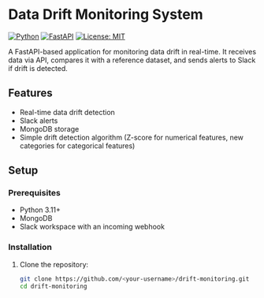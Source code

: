 # Data Drift Monitoring System

[![Python](https://img.shields.io/badge/Python-3.11%2B-blue)](https://python.org)
[![FastAPI](https://img.shields.io/badge/Framework-FastAPI-green)](https://fastapi.tiangolo.com)
[![License: MIT](https://img.shields.io/badge/License-MIT-yellow)](LICENSE)

A FastAPI-based application for monitoring data drift in real-time. It receives data via API, compares it with a reference dataset, and sends alerts to Slack if drift is detected.

## Features

- Real-time data drift detection
- Slack alerts
- MongoDB storage
- Simple drift detection algorithm (Z-score for numerical features, new categories for categorical features)

## Setup

### Prerequisites

- Python 3.11+
- MongoDB
- Slack workspace with an incoming webhook

### Installation

1. Clone the repository:
   ```bash
   git clone https://github.com/<your-username>/drift-monitoring.git
   cd drift-monitoring